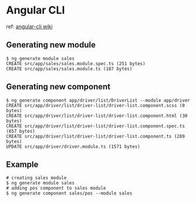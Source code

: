 # Angular CLI

ref: [angular-cli wiki](https://github.com/angular/angular-cli/wiki)

## Generating new module

    $ ng generate module sales
    CREATE src/app/sales/sales.module.spec.ts (251 bytes)
    CREATE src/app/sales/sales.module.ts (187 bytes)

## Generating new component

    $ ng generate component app/driver/list/DriverList --module app/driver
    CREATE src/app/driver/list/driver-list/driver-list.component.scss (0 bytes)
    CREATE src/app/driver/list/driver-list/driver-list.component.html (30 bytes)
    CREATE src/app/driver/list/driver-list/driver-list.component.spec.ts (657 bytes)
    CREATE src/app/driver/list/driver-list/driver-list.component.ts (289 bytes)
    UPDATE src/app/driver/driver.module.ts (1571 bytes)

## Example

    # creating sales module
    $ ng generate module sales
    # adding pos component to sales module
    $ ng generate component sales/pos --module sales

